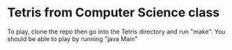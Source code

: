 # Tetris from Computer Science class

To play, clone the repo then go into the Tetris directory and run "make".
You should be able to play by running "java Main"
